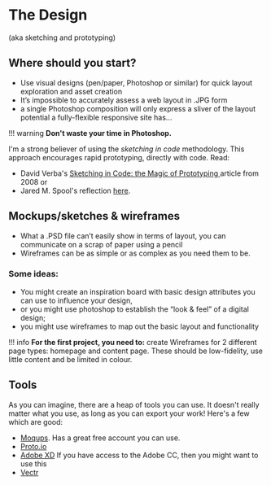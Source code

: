 # The Design

(aka sketching and prototyping)

## Where should you start?

*   Use visual designs (pen/paper, Photoshop or similar) for quick layout exploration and asset creation
*   It’s impossible to accurately assess a web layout in .JPG form
*   a single Photoshop composition will only express a sliver of the layout potential a fully-flexible responsive site has...

!!! warning
    **Don't waste your time in Photoshop.** 

I'm a strong believer of using the _sketching in code_ methodology. This approach encourages rapid prototyping, directly with code. Read:

*   David Verba's [Sketching in Code: the Magic of Prototyping
](https://alistapart.com/article/sketchingincode) article from 2008 or 
*   Jared M. Spool's reflection [here](https://articles.uie.com/sketching_in_code/).



## Mockups/sketches & wireframes

*   What a .PSD file can’t easily show in terms of layout, you can communicate on a scrap of paper using a pencil
*   Wireframes can be as simple or as complex as you need them to be.

### Some ideas:
*   You might create an inspiration board with basic design attributes you can use to influence your design, 
*   or you might use photoshop to establish the “look & feel” of a digital design; 
*   you might use wireframes to map out the basic layout and functionality

!!! info
    **For the first project, you need to:** create Wireframes for 2 different page types: homepage and content page. These should be low-fidelity, use little content and be limited in colour.


## Tools
As you can imagine, there are a heap of tools you can use. It doesn't really matter what you use, as long as you can export your work! Here's a few which are good:

* [Moqups](https://moqups.com/pricing/sign-up?p=Ewy0d). Has a great free account you can use. 
* [Proto.io](https://proto.io/)
* [Adobe XD](https://www.adobe.com/products/xd.html) If you have access to the Adobe CC, then you might want to use this
* [Vectr](https://vectr.com/)
